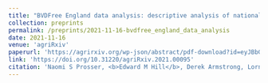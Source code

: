 ```yaml
---
title: "BVDFree England data analysis: descriptive analysis of national bovine viral diarrhoea test data in England"
collection: preprints
permalink: /preprints/2021-11-16-bvdfree_england_data_analysis
date: 2021-11-16
venue: 'agriRxiv'
paperurl: 'https://agrirxiv.org/wp-json/abstract/pdf-download?id=eyJBbGciOiJIUzI1NiIsIlR5cCI6IkpXVCJ9.eyJVc2VyIjoie1wiUGFuXCI6MjAyMTA0Njg0MzQsXCJVc2VyXCI6e1wiU3Vic2NyaXB0aW9uQ29kZXNcIjpbXCJBWFwiXSxcIkF1dGhlbnRpY2F0aW9uVmFsdWVcIjpcImFwaS5jYWJpLm9yZ1wiLFwiVmFsaWRpdHlSZW1haW5pbmdcIjpcIjAwOjAwOjAwXCIsXCJJcEFkZHJlc3NcIjpcIjE3Mi4yNS4xODQuMjE4XCIsXCJPcGVuQWNjZXNzXCI6dHJ1ZSxcIk5vbkV4cGlyaW5nUGRmQ29kZXNcIjpbXCJBWFwiXSxcIlByaW9yaXRpc2VGdWxsVGV4dE92ZXJVcmxzXCI6ZmFsc2V9fSIsIkV4cGlyZXMiOiI5OTk5LTEyLTMxVDIzOjU5OjU5Ljk5OTk5OTkifQ%3d%3d.aECKtCISn5n6fursD2LMEYY%2bzNnE1TW%2brUkHqOhL%2bLs%3d'
link: 'https://doi.org/10.31220/agriRxiv.2021.00095'
citation: 'Naomi S Prosser, <b>Edward M Hill</b>, Derek Armstrong, Lorna Gow, Michael J Tildesley, Matt J Keeling, Jasmeet Kaler, Eamonn Ferguson, Martin J Green. (2021). &quot;BVDFree England data analysis: descriptive analysis of national bovine viral diarrhoea test data in England.&quot; <i>agriRxiv</i>. doi:10.31220/agriRxiv.2021.00095.'
---
```

